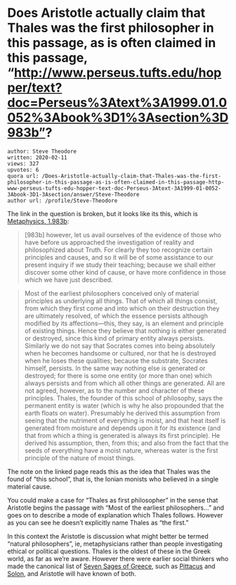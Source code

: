 # Does Aristotle actually claim that Thales was the first philosopher in this passage, as is often claimed in this passage, “http://www.perseus.tufts.edu/hopper/text?doc=Perseus%3Atext%3A1999.01.0052%3Abook%3D1%3Asection%3D983b”?

	author: Steve Theodore
	written: 2020-02-11
	views: 327
	upvotes: 6
	quora url: /Does-Aristotle-actually-claim-that-Thales-was-the-first-philosopher-in-this-passage-as-is-often-claimed-in-this-passage-http-www-perseus-tufts-edu-hopper-text-doc-Perseus-3Atext-3A1999-01-0052-3Abook-3D1-3Asection/answer/Steve-Theodore
	author url: /profile/Steve-Theodore


The link in the question is broken, but it looks like its this, which is [Metaphysics, 1.983b](http://www.perseus.tufts.edu/hopper/text?doc=Perseus%3Atext%3A1999.01.0052%3Abook%3D1%3Asection%3D983b):

> [983b] however, let us avail ourselves of the evidence of those who have before us approached the investigation of reality and philosophized about Truth. For clearly they too recognize certain principles and causes, and so it will be of some assistance to our present inquiry if we study their teaching; because we shall either discover some other kind of cause, or have more confidence in those which we have just described.

> Most of the earliest philosophers conceived only of material principles as underlying all things. That of which all things consist, from which they first come and into which on their destruction they are ultimately resolved, of which the essence persists although modified by its affections—this, they say, is an element and principle of existing things. Hence they believe that nothing is either generated or destroyed, since this kind of primary entity always persists. Similarly we do not say that Socrates comes into being absolutely when he becomes handsome or cultured, nor that he is destroyed when he loses these qualities; because the substrate, Socrates himself, persists. In the same way nothing else is generated or destroyed; for there is some one entity (or more than one) which always persists and from which all other things are generated. All are not agreed, however, as to the number and character of these principles. Thales, the founder of this school of philosophy, says the permanent entity is water (which is why he also propounded that the earth floats on water). Presumably he derived this assumption from seeing that the nutriment of everything is moist, and that heat itself is generated from moisture and depends upon it for its existence (and that from which a thing is generated is always its first principle). He derived his assumption, then, from this; and also from the fact that the seeds of everything have a moist nature, whereas water is the first principle of the nature of moist things.

The note on the linked page reads this as the idea that Thales was the found of “this school”, that is, the Ionian monists who believed in a single material cause.

You could make a case for “Thales as first philosopher” in the sense that Aristotle begins the passage with “Most of the earliest philosophers…” and goes on to describe a mode of explanation which Thales follows. However as you can see he doesn’t explicitly name Thales as “the first.”

In this context the Aristotle is discussion what might better be termed “natural philosophers”, ie, metaphysicians rather than people investigating ethical or political questions. Thales is the oldest of these in the Greek world, as far as we’re aware. However there were earlier social thinkers who made the canonical list of [Seven Sages of Greece](https://en.wikipedia.org/wiki/Seven_Sages_of_Greece), such as [Pittacus](https://en.wikipedia.org/wiki/Pittacus_of_Mytilene) and [Solon](https://en.wikipedia.org/wiki/Solon), and Aristotle will have known of both.

